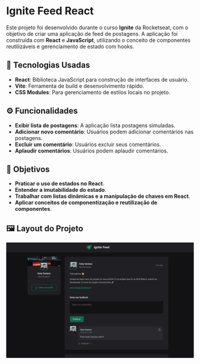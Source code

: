 # Ignite Feed React

Este projeto foi desenvolvido durante o curso **Ignite** da Rocketseat, com o objetivo de criar uma aplicação de feed de postagens. A aplicação foi construída com **React** e **JavaScript**, utilizando o conceito de componentes reutilizáveis e gerenciamento de estado com hooks.

## 🚀 Tecnologias Usadas

- **React**: Biblioteca JavaScript para construção de interfaces de usuário.
- **Vite**: Ferramenta de build e desenvolvimento rápido.
- **CSS Modules**: Para gerenciamento de estilos locais no projeto.

## ⚙️ Funcionalidades

- **Exibir lista de postagens**: A aplicação lista postagens simuladas.
- **Adicionar novo comentário**: Usuários podem adicionar comentários nas postagens.
- **Excluir um comentário**: Usuários excluir seus comentários.
- **Aplaudir comentários**: Usuários podem aplaudir comentários.

## 🎯 Objetivos

- **Praticar o uso de estados no React**.
- **Entender a imutabilidade do estado**.
- **Trabalhar com listas dinâmicas e a manipulação de chaves em React**.
- **Aplicar conceitos de componentização e reutilização de componentes**.

## 🖼 Layout do Projeto

![Layout do ToDo List](./src/assets/layout.png)
